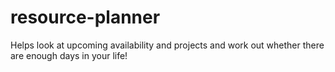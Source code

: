 # resource-planner
Helps look at upcoming availability and projects and work out whether there are enough days in your life!
